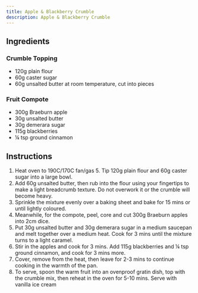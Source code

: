 ```yaml
---
title: Apple & Blackberry Crumble
description: Apple & Blackberry Crumble
---
```


## Ingredients
### Crumble Topping
* 120g plain flour
* 60g caster sugar
* 60g unsalted butter at room temperature, cut into pieces
### Fruit Compote
* 300g Braeburn apple
* 30g unsalted butter
* 30g demerara sugar
* 115g blackberries
* ¼ tsp ground cinnamon

## Instructions
1. Heat oven to 190C/170C fan/gas 5. Tip 120g plain flour and 60g caster sugar into a large bowl.
1. Add 60g unsalted butter, then rub into the flour using your fingertips to make a light breadcrumb texture. Do not overwork it or the crumble will become heavy.
1. Sprinkle the mixture evenly over a baking sheet and bake for 15 mins or until lightly coloured.
1. Meanwhile, for the compote, peel, core and cut 300g Braeburn apples into 2cm dice.
1. Put 30g unsalted butter and 30g demerara sugar in a medium saucepan and melt together over a medium heat. Cook for 3 mins until the mixture turns to a light caramel.
1. Stir in the apples and cook for 3 mins. Add 115g blackberries and ¼ tsp ground cinnamon, and cook for 3 mins more.
1. Cover, remove from the heat, then leave for 2-3 mins to continue cooking in the warmth of the pan.
1. To serve, spoon the warm fruit into an ovenproof gratin dish, top with the crumble mix, then reheat in the oven for 5-10 mins. Serve with vanilla ice cream